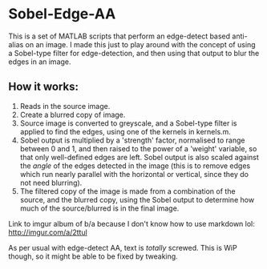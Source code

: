 # Sobel-Edge-AA

This is a set of MATLAB scripts that perform an edge-detect based anti-alias on an image. I made this just to play around with the concept of using a Sobel-type filter for edge-detection, and then using that output to blur the edges in an image.

How it works:
-

1. Reads in the source image.
2. Create a blurred copy of image.
3. Source image is converted to greyscale, and a Sobel-type filter is applied to find the edges, using one of the kernels in kernels.m.
4. Sobel output is multiplied by a 'strength' factor, normalised to range between 0 and 1, and then raised to the power of a 'weight' variable, so that only well-defined edges are left. Sobel output is also scaled against the *angle* of the edges detected in the image (this is to remove edges which run nearly parallel with the horizontal or vertical, since they do not need blurring).
5. The filtered copy of the image is made from a combination of the source, and the blurred copy, using the Sobel output to determine how much of the source/blurred is in the final image.

Link to imgur album of b/a because I don't know how to use markdown lol: http://imgur.com/a/2ttul

As per usual with edge-detect AA, text is *totally* screwed. This is WiP though, so it might be able to be fixed by tweaking.
